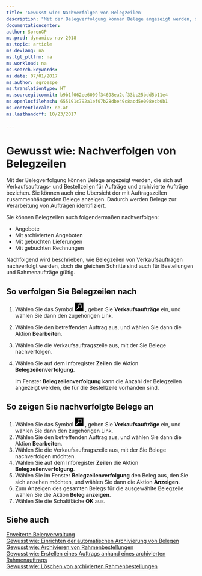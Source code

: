 ```yaml
---
title: 'Gewusst wie: Nachverfolgen von Belegzeilen'
description: "Mit der Belegverfolgung können Belege angezeigt werden, die sich auf Verkaufsauftrags- und Bestellzeilen für Aufträge und archivierte Aufträge beziehen. Sie können auch eine Übersicht der mit Auftragszeilen zusammenhängenden Belege anzeigen."
documentationcenter: 
author: SorenGP
ms.prod: dynamics-nav-2018
ms.topic: article
ms.devlang: na
ms.tgt_pltfrm: na
ms.workload: na
ms.search.keywords: 
ms.date: 07/01/2017
ms.author: sgroespe
ms.translationtype: HT
ms.sourcegitcommit: b9b1f062ee6009f34698ea2cf33bc25bdd5b11e4
ms.openlocfilehash: 655191c792a1ef07b28dbe49c8acd5e098ecb0b1
ms.contentlocale: de-at
ms.lasthandoff: 10/23/2017

---
```

# <a name="how-to-track-document-lines"></a>Gewusst wie: Nachverfolgen von Belegzeilen
Mit der Belegverfolgung können Belege angezeigt werden, die sich auf Verkaufsauftrags- und Bestellzeilen für Aufträge und archivierte Aufträge beziehen. Sie können auch eine Übersicht der mit Auftragszeilen zusammenhängenden Belege anzeigen. Dadurch werden Belege zur Verarbeitung von Aufträgen identifiziert.  

Sie können Belegzeilen auch folgendermaßen nachverfolgen:  

- Angebote  
- Mit archivierten Angeboten  
- Mit gebuchten Lieferungen  
- Mit gebuchten Rechnungen  

Nachfolgend wird beschrieben, wie Belegzeilen von Verkaufsaufträgen nachverfolgt werden, doch die gleichen Schritte sind auch für Bestellungen und Rahmenaufträge gültig.  

## <a name="to-track-document-lines"></a>So verfolgen Sie Belegzeilen nach  

1.  Wählen Sie das Symbol ![Nach Seite oder Bericht suchen](../../media/ui-search/search_small.png "Nach Seite oder Bericht suchen") , geben Sie **Verkaufsaufträge** ein, und wählen Sie dann den zugehörigen Link.  
2.  Wählen Sie den betreffenden Auftrag aus, und wählen Sie dann die Aktion **Bearbeiten**.  
3.  Wählen Sie die Verkaufsauftragszeile aus, mit der Sie Belege nachverfolgen.  
4.  Wählen Sie auf dem Inforegister **Zeilen** die Aktion **Belegzeilenverfolgung**.  

    Im Fenster **Belegzeilenverfolgung** kann die Anzahl der Belegzeilen angezeigt werden, die für die Bestellzeile vorhanden sind.  

## <a name="to-view-tracked-documents"></a>So zeigen Sie nachverfolgte Belege an  

1.  Wählen Sie das Symbol ![Nach Seite oder Bericht suchen](../../media/ui-search/search_small.png "Nach Seite oder Bericht suchen") , geben Sie **Verkaufsaufträge** ein, und wählen Sie dann den zugehörigen Link.  
2.  Wählen Sie den betreffenden Auftrag aus, und wählen Sie dann die Aktion **Bearbeiten**.  
3.  Wählen Sie die Verkaufsauftragszeile aus, mit der Sie Belege nachverfolgen möchten.  
4.  Wählen Sie auf dem Inforegister **Zeilen** die Aktion **Belegzeilenverfolgung**.  
5.  Wählen Sie im Fenster **Belegzeilenverfolgung** den Beleg aus, den Sie sich ansehen möchten, und wählen Sie dann die Aktion **Anzeigen**.  
6.  Zum Anzeigen des gesamten Belegs für die ausgewählte Belegzeile wählen Sie die Aktion **Beleg anzeigen**.  
7.  Wählen Sie die Schaltfläche **OK** aus.  

## <a name="see-also"></a>Siehe auch  
 [Erweiterte Belegverwaltung](enhanced-document-management.md)   
 [Gewusst wie: Einrichten der automatischen Archivierung von Belegen](how-to-set-up-automatic-archiving-of-documents.md)   
 [Gewusst wie: Archivieren von Rahmenbestellungen](how-to-archive-blanket-orders.md)   
 [Gewusst wie: Erstellen eines Auftrags anhand eines archivierten Rahmenauftrags](how-to-create-an-order-from-an-archived-blanket-order.md)   
 [Gewusst wie: Löschen von archivierten Rahmenbestellungen](how-to-delete-archived-blanket-orders.md)

